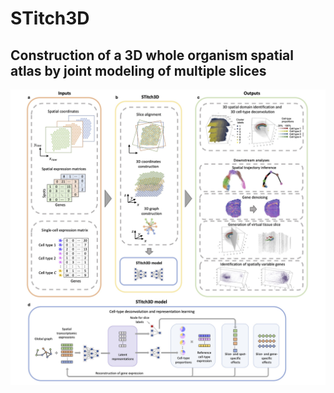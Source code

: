 # STitch3D

## Construction of a 3D whole organism spatial atlas by joint modeling of multiple slices

![STitch3D\_pipeline](Overview.jpg)
